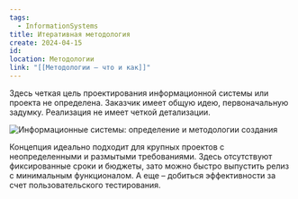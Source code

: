 ```yaml
---
tags:
  - InformationSystems
title: Итеративная методология
create: 2024-04-15
id: 
location: Методологии
link: "[[Методологии – что и как]]"
---
```

Здесь четкая цель проектирования информационной системы или проекта не определена. Заказчик имеет общую идею, первоначальную задумку. Реализация не имеет четкой детализации.

![Информационные системы: определение и методологии создания](https://lh6.googleusercontent.com/D4tT_iWFvwi7W__n-ljmx5rs2STT7CjOL-wjIoIXt4qTXCg4BObANySS8Opkd_PDeuS-HcRcLccPw_QX6ibz1hN_iuWlkdk63WKoy_FvpJLrEGQ2DcsFUG9RVZ7LINSthUWT3wwdm53zDtDJ8i5VueuRxqgGJPJhaPgnzmBozGbjyG5kWNlR1MVO8FhNUIOjMKd0EItrLQ)

Концепция идеально подходит для крупных проектов с неопределенными и размытыми требованиями. Здесь отсутствуют фиксированные сроки и бюджеты, зато можно быстро выпустить релиз с минимальным функционалом. А еще – добиться эффективности за счет пользовательского тестирования.